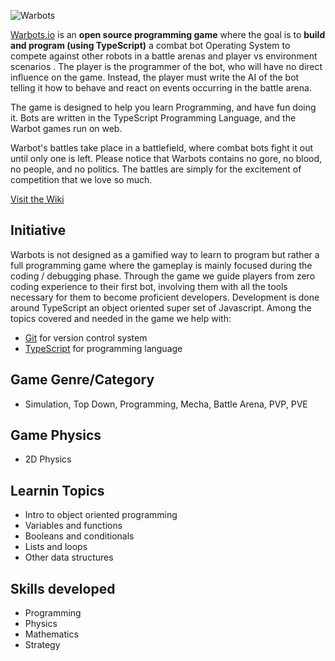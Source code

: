 ![Warbots](https://warbots.io/images/logo.png)

[Warbots.io](https://warbots.io) is an **open source programming game** where the goal is to **build and program (using TypeScript)** a combat bot Operating System to compete against other robots in a battle arenas and player vs environment scenarios . The player is the programmer of the bot, who will have no direct influence on the game. Instead, the player must write the AI of the bot telling it how to behave and react on events occurring in the battle arena.

The game is designed to help you learn Programming, and have fun doing it. Bots are written in the TypeScript Programming Language, and the Warbot games run on web.

Warbot's battles take place in a battlefield, where combat bots fight it out until only one is left. Please notice that Warbots contains no gore, no blood, no people, and no politics. The battles are simply for the excitement of competition that we love so much.

[Visit the Wiki](https://github.com/gianksp/warbots/wiki)

Initiative
----------

Warbots is not designed as a gamified way to learn to program but rather a full programming game where the gameplay is mainly focused during the coding / debugging phase. Through the game we guide players from zero coding experience to their first bot, involving them with all the tools necessary for them to become proficient developers. Development is done around TypeScript an object oriented super set of Javascript. Among the topics covered and needed in the game we help with:

- [Git](https://github.com) for version control system
- [TypeScript](https://www.typescriptlang.org/) for programming language

Game Genre/Category
-------------------

- Simulation, Top Down, Programming, Mecha, Battle Arena, PVP, PVE

Game Physics
------------

- 2D Physics

Learnin Topics
--------------

- Intro to object oriented programming
- Variables and functions
- Booleans and conditionals
- Lists and loops
- Other data structures

Skills developed
----------------

- Programming
- Physics
- Mathematics
- Strategy
